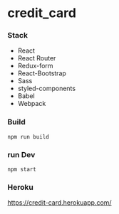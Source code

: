 # credit_card

### Stack
* React
* React Router
* Redux-form
* React-Bootstrap
* Sass
* styled-components
* Babel
* Webpack

### Build
```
npm run build
```

### run Dev 
```
npm start
```

### Heroku
https://credit-card.herokuapp.com/